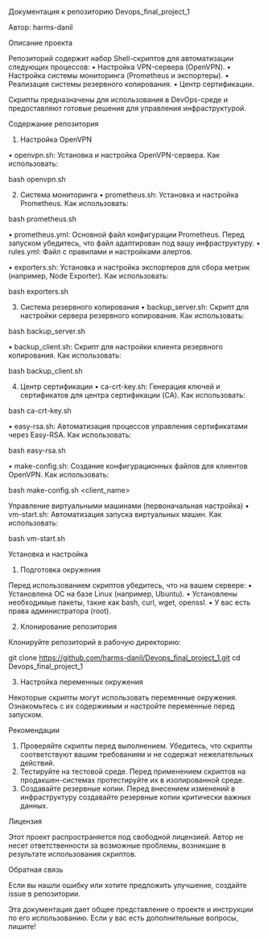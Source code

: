 Документация к репозиторию Devops_final_project_1

Автор: harms-danil

Описание проекта

Репозиторий содержит набор Shell-скриптов для автоматизации следующих процессов:
 • Настройка VPN-сервера (OpenVPN).
 • Настройка системы мониторинга (Prometheus и экспортеры).
 • Реализация системы резервного копирования.
 • Центр сертификации.

Скрипты предназначены для использования в DevOps-среде и предоставляют готовые решения для управления инфраструктурой.

Содержание репозитория

1. Настройка OpenVPN
 
 • openvpn.sh:
Установка и настройка OpenVPN-сервера.
Как использовать:

bash openvpn.sh

2. Система мониторинга
 • prometheus.sh:
Установка и настройка Prometheus.
Как использовать:

bash prometheus.sh

 • prometheus.yml:
Основной файл конфигурации Prometheus. Перед запуском убедитесь, что файл адаптирован под вашу инфраструктуру.
 • rules.yml:
Файл с правилами и настройками алертов.

 • exporters.sh:
Установка и настройка экспортеров для сбора метрик (например, Node Exporter).
Как использовать:

bash exporters.sh

3. Система резервного копирования
• backup_server.sh:
Скрипт для настройки сервера резервного копирования.
Как использовать:

bash backup_server.sh

 • backup_client.sh:
Скрипт для настройки клиента резервного копирования.
Как использовать:

bash backup_client.sh

4. Центр сертификации
• ca-crt-key.sh:
Генерация ключей и сертификатов для центра сертификации (CA).
Как использовать:

bash ca-crt-key.sh

 • easy-rsa.sh:
Автоматизация процессов управления сертификатами через Easy-RSA.
Как использовать:

bash easy-rsa.sh

 • make-config.sh:
Создание конфигурационных файлов для клиентов OpenVPN.
Как использовать:

bash make-config.sh <client_name>

Управление виртуальными машинами (первоначальная настройка)
 • vm-start.sh:
Автоматизация запуска виртуальных машин.
Как использовать:

bash vm-start.sh

Установка и настройка

1. Подготовка окружения

Перед использованием скриптов убедитесь, что на вашем сервере:
 • Установлена ОС на базе Linux (например, Ubuntu).
 • Установлены необходимые пакеты, такие как bash, curl, wget, openssl.
 • У вас есть права администратора (root).

2. Клонирование репозитория

Клонируйте репозиторий в рабочую директорию:

git clone https://github.com/harms-danil/Devops_final_project_1.git
cd Devops_final_project_1

3. Настройка переменных окружения

Некоторые скрипты могут использовать переменные окружения. Ознакомьтесь с их содержимым и настройте переменные перед запуском.

Рекомендации
 1. Проверяйте скрипты перед выполнением.
Убедитесь, что скрипты соответствуют вашим требованиям и не содержат нежелательных действий.
 2. Тестируйте на тестовой среде.
Перед применением скриптов на продакшен-системах протестируйте их в изолированной среде.
 3. Создавайте резервные копии.
Перед внесением изменений в инфраструктуру создавайте резервные копии критически важных данных.

Лицензия

Этот проект распространяется под свободной лицензией. Автор не несет ответственности за возможные проблемы, возникшие в результате использования скриптов.

Обратная связь

Если вы нашли ошибку или хотите предложить улучшение, создайте issue в репозитории.

Эта документация дает общее представление о проекте и инструкции по его использованию. Если у вас есть дополнительные вопросы, пишите!
